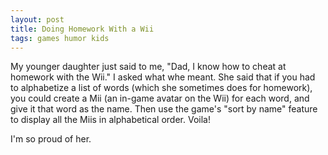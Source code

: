 ```yaml
---
layout: post
title: Doing Homework With a Wii
tags: games humor kids
---
```


My younger daughter just said to me, "Dad, I know how to cheat at homework
with the Wii." I asked what whe meant. She said that if you had to
alphabetize a list of words (which she sometimes does for homework), you
could create a Mii (an in-game avatar on the Wii) for each word, and give it
that word as the name. Then use the game's "sort by name" feature to display
all the Miis in alphabetical order. Voila!

I'm so proud of her.
